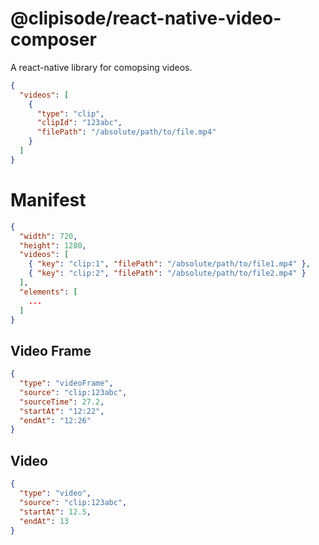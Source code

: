 # @clipisode/react-native-video-composer

A react-native library for comopsing videos.

```json
{
  "videos": [
    {
      "type": "clip",
      "clipId": "123abc",
      "filePath": "/absolute/path/to/file.mp4"
    }
  ]
}
```

# Manifest

```json
{
  "width": 720,
  "height": 1280,
  "videos": [
    { "key": "clip:1", "filePath": "/absolute/path/to/file1.mp4" },
    { "key": "clip:2", "filePath": "/absolute/path/to/file2.mp4" }
  ],
  "elements": [
    ...
  ]
}
```

## Video Frame

```json
{
  "type": "videoFrame",
  "source": "clip:123abc",
  "sourceTime": 27.2,
  "startAt": "12:22",
  "endAt": "12:26"
}
```

## Video

```json
{
  "type": "video",
  "source": "clip:123abc",
  "startAt": 12.5,
  "endAt": 13
}
```
